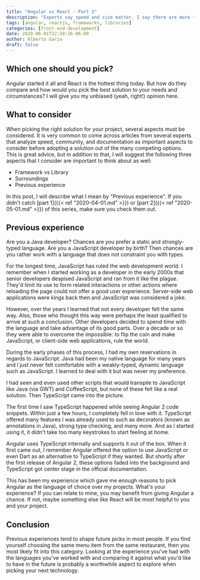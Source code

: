 ```yaml
---
title: "Angular vs React - Part 3"
description: "Experts say speed and size matter. I say there are more things to consider when picking the right front-end framework or library for your next project."
tags: [angular, reactjs, frameworks, libraries]
categories: [front-end development]
date: 2020-06-01T22:50:16-06:00
author: Alberto Garza
draft: false
---
```



## Which one should you pick?

Angular started it all and React is the hottest thing today. But how do they compare and how would you pick the best solution to your needs and circumstances? I will give you my unbiased (yeah, right!) opinion here.

## What to consider

When picking the right solution for your project, several aspects must be considered. It is very common to come across articles from several experts that analyze speed, community, and documentation as important aspects to consider before adopting a solution out of the many competing options. This is great advice, but in addition to that, I will suggest the following three aspects that I consider are important to think about as well:

* Framework vs Library
* Surroundings
* Previous experience

In this post, I will describe what I mean by "Previous experience". If you didn't catch [part 1]({{< ref "2020-04-01.md" >}}) or [part 2]({{< ref "2020-05-01.md" >}}) of this series, make sure you check them out.

## Previous experience

Are you a Java developer? Chances are you prefer a static and strongly-typed language. Are you a JavaScript developer by birth? Then chances are you rather work with a language that does not constraint you with types.

For the longest time, JavaScript has ruled the web development world. I remember when I started working as a developer in the early 2000s that senior developers despised JavaScript and ran from it like the plague. They'd limit its use to form related interactions or other actions where reloading the page could not offer a good user experience. Server-side web applications were kings back then and JavaScript was considered a joke.

However, over the years I learned that not every developer felt the same way. Also, those who thought this way were perhaps the least qualified to arrive at such a conclusion. Other developers decided to spend time with the language and take advantage of its good parts. Over a decade or so they were able to overcome the impossible: to flip the coin and make JavaScript, or client-side web applications, rule the world.

During the early phases of this process, I had my own reservations in regards to JavaScript. Java had been my native language for many years and I just never felt comfortable with a weakly-typed, dynamic language such as JavaScript. I learned to deal with it but was never my preference.

I had seen and even used other scripts that would transpile to JavaScript like Java (via GWT) and CoffeeScript, but none of these felt like a real solution. Then TypeScript came into the picture. 

The first time I saw TypeScript happened while seeing Angular 2 code snippets. Within just a few hours, I completely fell in love with it. TypeScript offered many features I was already used to such as decorators (known as annotations in Java), strong type checking, and many more. And as I started using it, it didn't take too many keystrokes to start feeling at home.

Angular uses TypeScript internally and supports it out of the box. When it first came out, I remember Angular offered the option to use JavaScript or even Dart as an alternative to TypeScript if they wanted. But shortly after the first release of Angular 2, these options faded into the background and TypeScript got center stage in the official documentation. 

This has been my experience which gave me enough reasons to pick Angular as the language of choice over my projects. What's your experience? If you can relate to mine, you may benefit from giving Angular a chance. If not, maybe something else like React will be most helpful to you and your project.

## Conclusion

Previous experiences tend to shape future picks in most people. If you find yourself choosing the same menu item from the same restaurant, then you most likely fit into this category. Looking at the experience you've had with the languages you've worked with and comparing it against what you'd like to have in the future is probably a worthwhile aspect to explore when picking your next technology.

